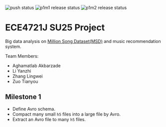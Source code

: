 ![push status](https://focs.ji.sjtu.edu.cn/git/ece472-25su/p1team02/actions/workflows/push.yaml/badge.svg)
![p1m1 release status](https://focs.ji.sjtu.edu.cn/git/ece472-25su/p1team02/actions/workflows/release.yaml/badge.svg?tag=p1m1)
![p1m2 release status](https://focs.ji.sjtu.edu.cn/git/ece472-25su/p1team02/actions/workflows/release.yaml/badge.svg?tag=p1m2)

# ECE4721J SU25 Project

Big data analysis on [Million Song Dataset(MSD)](http://millionsongdataset.com/) and music recommendation system.

Team Members:

- Aghamatlab Akbarzade
- Li Yanzhi
- Zhang Lingwei
- Zuo Tianyou

## Milestone 1

- Define Avro schema.
- Compact many small `h5` files into a large file by Avro.
- Extract an Avro file to many `h5` files.
